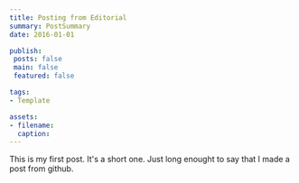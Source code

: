 ```yaml
---
title: Posting from Editorial 
summary: PostSummary
date: 2016-01-01 

publish: 
 posts: false
 main: false 
 featured: false

tags:
- Template

assets:
- filename: 
  caption:  
---
```


This is my first post. It's a short one. Just long enought to say that I made a post from github.
